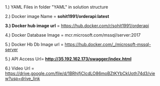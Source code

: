 1.) YAML Files in folder "YAML" in solution structure 

2.) Docker image Name = **sohit1991/orderapi:latest**

**3.) Docker hub image url** = https://hub.docker.com/r/sohit1991/orderapi

4.) Docker Database Image = mcr.microsoft.com/mssql/server:2017

5.) Docker Hb Db Image url = https://hub.docker.com/_/microsoft-mssql-server

5.) API Access Url= **http://35.192.162.173/swagger/index.html**

6.) Video Url = https://drive.google.com/file/d/1BRhjfjClcdLO86moBZtKYbCkUoth74d3/view?usp=drive_link
